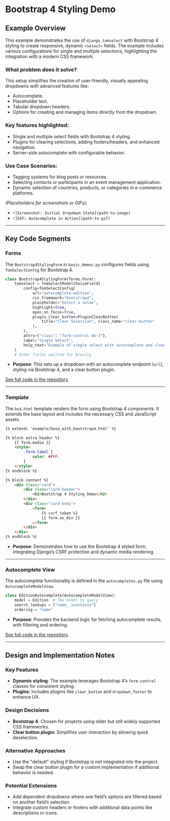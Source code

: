 # Bootstrap 4 Styling Demo

## Example Overview

This example demonstrates the use of `django_tomselect` with Bootstrap 4 styling to create responsive, dynamic `<select>` fields. The example includes various configurations for single and multiple selections, highlighting the integration with a modern CSS framework.

### What problem does it solve?
This setup simplifies the creation of user-friendly, visually appealing dropdowns with advanced features like:
- Autocomplete.
- Placeholder text.
- Tabular dropdown headers.
- Options for creating and managing items directly from the dropdown.

### Key features highlighted:
- Single and multiple select fields with Bootstrap 4 styling.
- Plugins for clearing selections, adding footers/headers, and enhanced navigation.
- Server-side autocomplete with configurable behavior.

### Use Case Scenarios:
- Tagging systems for blog posts or resources.
- Selecting contacts or participants in an event management application.
- Dynamic selection of countries, products, or categories in e-commerce platforms.

*(Placeholders for screenshots or GIFs)*:
- `![Screenshot: Initial Dropdown State](path-to-image)`
- `![GIF: Autocomplete in Action](path-to-gif)`

---

## Key Code Segments

### Forms
The `Bootstrap4StylingForm` in `basic_demos.py` configures fields using `TomSelectConfig` for Bootstrap 4.

```python
class Bootstrap4StylingForm(forms.Form):
    tomselect = TomSelectModelChoiceField(
        config=TomSelectConfig(
            url="autocomplete-edition",
            css_framework="bootstrap4",
            placeholder="Select a value",
            highlight=True,
            open_on_focus=True,
            plugin_clear_button=PluginClearButton(
                title="Clear Selection", class_name="clear-button"
            ),
        ),
        attrs={"class": "form-control mb-3"},
        label="Single Select",
        help_text="Example of single select with autocomplete and clear button.",
    )
    # Other fields omitted for brevity
```

- **Purpose**: This sets up a dropdown with an autocomplete endpoint (`url`), styling via Bootstrap 4, and a clear button plugin.

[See full code in the repository](#).

---

### Template
The `bs4.html` template renders the form using Bootstrap 4 components. It extends the base layout and includes the necessary CSS and JavaScript assets.

```html
{% extends 'example/base_with_bootstrap4.html' %}

{% block extra_header %}
    {{ form.media }}
    <style>
        .form-label {
            color: #FFF;
        }
    </style>
{% endblock %}

{% block content %}
    <div class="card">
        <div class="card-header">
            <h2>Bootstrap 4 Styling Demo</h2>
        </div>
        <div class="card-body">
            <form>
                {% csrf_token %}
                {{ form.as_div }}
            </form>
        </div>
    </div>
{% endblock %}
```

- **Purpose**: Demonstrates how to use the Bootstrap 4 styled form, integrating Django’s CSRF protection and dynamic media rendering.

---

### Autocomplete View
The autocomplete functionality is defined in the `autocompletes.py` file using `AutocompleteModelView`.

```python
class EditionAutocomplete(AutocompleteModelView):
    model = Edition  # The model to query
    search_lookups = ["name__icontains"]
    ordering = "name"
```

- **Purpose**: Provides the backend logic for fetching autocomplete results, with filtering and ordering.

[See full code in the repository](#).

---

## Design and Implementation Notes

### Key Features
- **Dynamic styling**: The example leverages Bootstrap 4’s `form-control` classes for consistent styling.
- **Plugins**: Includes plugins like `clear_button` and `dropdown_footer` to enhance UX.

### Design Decisions
- **Bootstrap 4**: Chosen for projects using older but still widely supported CSS frameworks.
- **Clear button plugin**: Simplifies user interaction by allowing quick deselection.

### Alternative Approaches
- Use the "default" styling if Bootstrap is not integrated into the project.
- Swap the clear button plugin for a custom implementation if additional behavior is needed.

### Potential Extensions
- Add dependent dropdowns where one field’s options are filtered based on another field’s selection.
- Integrate custom headers or footers with additional data points like descriptions or icons.
